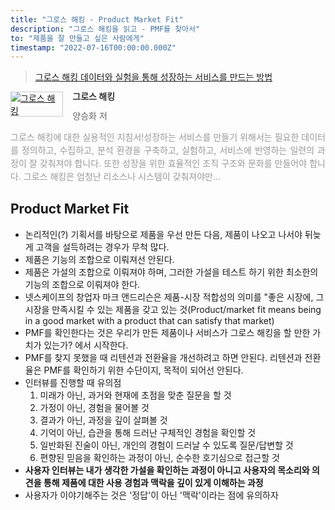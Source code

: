 ```yaml
---
title: "그로스 해킹 - Product Market Fit"
description: "그로스 해킹을 읽고 - PMF를 찾아서"
to: "제품을 잘 만들고 싶은 사람에게"
timestamp: "2022-07-16T00:00:00.000Z"
---
```


> [그로스 해킹 데이터와 실험을 통해 성장하는 서비스를 만드는 방법](http://www.yes24.com/Product/Goods/96576416)

<div style="clear: left; text-align: left">
  <div style="float: left; margin: 0 15px 5px 0">
    <a
      href="http://www.yes24.com/Product/Goods/96576416"
      style="display: inline-block; overflow: hidden; border: solid 1px #ccc"
      target="_blank"
      ><img
        style="margin: -1px; vertical-align: top"
        src="//image.yes24.com/goods/96576416/S"
        alt="그로스 해킹"
    /></a>
  </div>
  <div>
    <p
      style="
        line-height: 1.2em;
        color: #333;
        font-size: 14px;
        font-weight: bold;
      "
    >
      그로스 해킹
    </p>
    <p style="margin-top: 5px; line-height: 1.2em; color: #666">
      양승화 저
    </p>
    <p
      style="
        margin-top: 14px;
        line-height: 1.5em;
        text-align: justify;
        color: #999;
      "
    >
      그로스 해킹에 대한 실용적인 지침서!성장하는 서비스를 만들기 위해서는
      필요한 데이터를 정의하고, 수집하고, 분석 환경을 구축하고, 실험하고,
      서비스에 반영하는 일련의 과정이 잘 갖춰져야 합니다. 또한 성장을 위한
      효율적인 조직 구조와 문화를 만들어야 합니다. 그로스 해킹은 엄청난 리소스나
      시스템이 갖춰져야만...
    </p>
  </div>
</div>

## Product Market Fit

- 논리적인(?) 기획서를 바탕으로 제품을 우선 만든 다음, 제품이 나오고 나서야 뒤늦게 고객을 설득하려는 경우가 무척 많다.
- 제품은 기능의 조합으로 이뤄져선 안된다.
- 제품은 가설의 조합으로 이뤄져야 하며, 그러한 가설을 테스트 하기 위한 최소한의 기능의 조합으로 이뤄져야 한다.
- 넷스케이프의 창업자 마크 앤드리슨은 제품-시장 적합성의 의미를 "좋은 시장에, 그 시장을 만족시킬 수 있는 제품을 갖고 있는 것(Product/market fit means being in a good market with a product that can satisfy that market)
- PMF를 확인한다는 것은 우리가 만든 제품이나 서비스가 그로스 해킹을 할 만한 가치가 있는가? 에서 시작한다.
- PMF를 찾지 못했을 때 리텐션과 전환율을 개선하려고 하면 안된다. 리텐션과 전환율은 PMF를 확인하기 위한 수단이지, 목적이 되어선 안된다.
- 인터뷰를 진행할 때 유의점
  1.  미래가 아닌, 과거와 현재에 초점을 맞춘 질문을 할 것
  2.  가정이 아닌, 경험을 물어볼 것
  3.  결과가 아닌, 과정을 깊이 살펴볼 것
  4.  기억이 아닌, 습관을 통해 드러난 구체적인 경험을 확인할 것
  5.  일반화된 진술이 아닌, 개인의 경험이 드러날 수 있도록 질문/답변할 것
  6.  편향된 믿음을 확인하는 과정이 아닌, 순수한 호기심으로 접근할 것
- **사용자 인터뷰는 내가 생각한 가설을 확인하는 과정이 아니고 사용자의 목소리와 의견을 통해 제품에 대한 사용 경험과 맥락을 깊이 있게 이해하는 과정**
- 사용자가 이야기해주는 것은 '정답'이 아닌 '맥락'이라는 점에 유의하자
